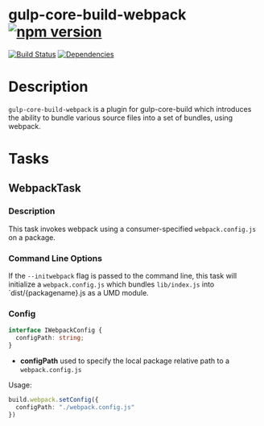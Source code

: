 # gulp-core-build-webpack [![npm version](https://badge.fury.io/js/gulp-core-build-webpack.svg)](https://badge.fury.io/js/gulp-core-build-webpack)

[![Build Status](https://travis-ci.org/dzearing/gulp-core-build-webpack.svg?branch=master)](https://travis-ci.org/dzearing/gulp-core-build-webpack) [![Dependencies](https://david-dm.org/dzearing/gulp-core-build-webpack.svg)](https://david-dm.org/dzearing/gulp-core-build-webpack)

# Description
`gulp-core-build-webpack` is a plugin for gulp-core-build which introduces the ability to bundle various source files into a set of bundles, using webpack.

# Tasks
## WebpackTask

### Description
This task invokes webpack using a consumer-specified `webpack.config.js` on a package.

### Command Line Options
If the `--initwebpack` flag is passed to the command line, this task will initialize a `webpack.config.js` which bundles `lib/index.js` into `dist/{packagename}.js as a UMD module.

### Config
```typescript
interface IWebpackConfig {
  configPath: string;
}
```
* **configPath** used to specify the local package relative path to a `webpack.config.js`

Usage:
```typescript
build.webpack.setConfig({
  configPath: "./webpack.config.js"
})
```
